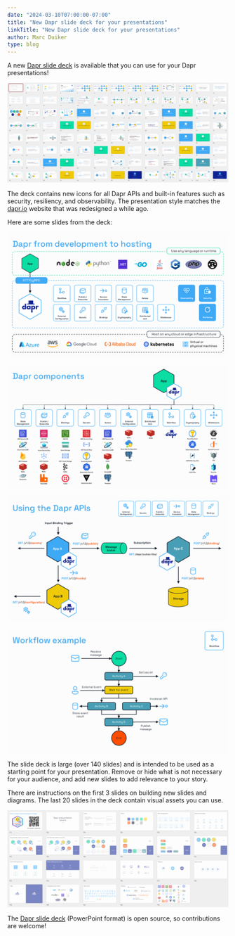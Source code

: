 ```yaml
---
date: "2024-03-10T07:00:00-07:00"
title: "New Dapr slide deck for your presentations"
linkTitle: "New Dapr slide deck for your presentations"
author: Marc Duiker
type: blog
---
```


A new [Dapr slide deck](https://docs.dapr.io/contributing/presentations/) is available that you can use for your Dapr presentations!

![Slide deck overview](slide-overview.png)

The deck contains new icons for all Dapr APIs and built-in features such as security, resiliency, and observability. The presentation style matches the [dapr.io](http://dapr.io) website that was redesigned a while ago.

Here are some slides from the deck:

![From Development to Hosting](slide17.png "From Development to Hosting")

![Components](slide18.png "Components")

![Using the Dapr APIs](slide20.png "Using the Dapr APIs")

![Workflow example](slide52.png "Workflow example")

The slide deck is large (over 140 slides) and is intended to be used as a starting point for your presentation. Remove or hide what is not necessary for your audience, and add new slides to add relevance to your story.

There are instructions on the first 3 slides on building new slides and diagrams. The last 20 slides in the deck contain visual assets you can use.

![Visual assets](asset-slides.png "Visual assets")

The [Dapr slide deck](https://docs.dapr.io/contributing/presentations/) (PowerPoint format) is open source, so contributions are welcome!
